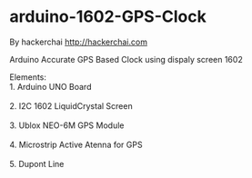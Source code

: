 arduino-1602-GPS-Clock
======================
By hackerchai
http://hackerchai.com

Arduino Accurate GPS  Based Clock using dispaly screen 1602

Elements:
<br>1. Arduino UNO Board</br>
<br>2. I2C 1602 LiquidCrystal Screen</br>
<br>3. Ublox NEO-6M GPS Module</br>
<br>4. Microstrip Active Atenna for GPS</br>
<br>5. Dupont Line</br>


